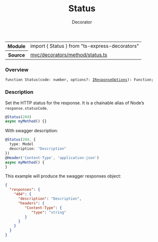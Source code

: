 <header class="symbol-info-header">    <h1 id="status">Status</h1>    <label class="symbol-info-type-label decorator">Decorator</label>      </header>
<section class="symbol-info">      <table class="is-full-width">        <tbody>        <tr>          <th>Module</th>          <td>            <div class="lang-typescript">                <span class="token keyword">import</span> { Status }                 <span class="token keyword">from</span>                 <span class="token string">"ts-express-decorators"</span>                            </div>          </td>        </tr>        <tr>          <th>Source</th>          <td>            <a href="https://romakita.github.io/ts-express-decorators/#//blob/v2.8.0/src/mvc/decorators/method/status.ts#L0-L0">                mvc/decorators/method/status.ts            </a>        </td>        </tr>                </tbody>      </table>    </section>

### Overview

<pre><code class="typescript-lang">function <span class="token function">Status</span><span class="token punctuation">(</span>code<span class="token punctuation">:</span> <span class="token keyword">number</span><span class="token punctuation">,</span> options?<span class="token punctuation">:</span> <a href="#api/common/mvc/iresponseoptions"><span class="token">IResponseOptions</span></a><span class="token punctuation">)</span><span class="token punctuation">:</span> Function<span class="token punctuation">;</span></code></pre>

### Description

Set the HTTP status for the response. It is a chainable alias of Node’s `response.statusCode`.

```typescript
@Status(204)
async myMethod() {}
```

With swagger description:

```typescript
@Status(204, {
  type: Model
  description: "Description"
})
@Header('Content-Type', 'application-json')
async myMethod() {
}
```

This example will produce the swagger responses object:

```json
{
  "responses": {
    "404": {
      "description": "Description",
      "headers": {
         "Content-Type": {
            "type": "string"
         }
      }
    }
  }
}
```
